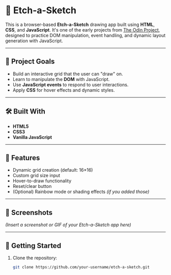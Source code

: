 # 🎨 Etch-a-Sketch

This is a browser-based **Etch-a-Sketch** drawing app built using **HTML**, **CSS**, and **JavaScript**. It's one of the early projects from [The Odin Project](https://www.theodinproject.com/), designed to practice DOM manipulation, event handling, and dynamic layout generation with JavaScript.

---

## 🧠 Project Goals

- Build an interactive grid that the user can "draw" on.
- Learn to manipulate the **DOM** with JavaScript.
- Use **JavaScript events** to respond to user interactions.
- Apply **CSS** for hover effects and dynamic styles.

---

## 🛠️ Built With

- **HTML5**
- **CSS3**
- **Vanilla JavaScript**

---

## 🎯 Features

- Dynamic grid creation (default: 16×16)
- Custom grid size input
- Hover-to-draw functionality
- Reset/clear button
- (Optional) Rainbow mode or shading effects *(if you added those)*

---

## 📸 Screenshots

*(Insert a screenshot or GIF of your Etch-a-Sketch app here)*

---

## 🚀 Getting Started

1. Clone the repository:
   ```bash
   git clone https://github.com/your-username/etch-a-sketch.git
